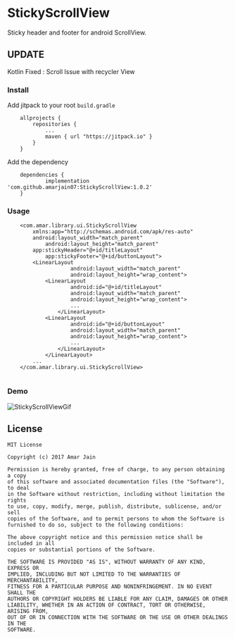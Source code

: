 # StickyScrollView
Sticky header and footer for android ScrollView.

## UPDATE
Kotlin
Fixed : Scroll Issue with recycler View

### Install

Add jitpack to your root `build.gradle`
```
	allprojects {
		repositories {
			...
			maven { url "https://jitpack.io" }
		}
	}
```

Add the dependency
```
	dependencies {
	        implementation 'com.github.amarjain07:StickyScrollView:1.0.2'
	}
```

### Usage
```
	<com.amar.library.ui.StickyScrollView
   		xmlns:app="http://schemas.android.com/apk/res-auto"
		android:layout_width="match_parent"
    		android:layout_height="match_parent"
		app:stickyHeader="@+id/titleLayout"
    		app:stickyFooter="@+id/buttonLayout">
		<LinearLayout
            		android:layout_width="match_parent"
            		android:layout_height="wrap_content">
		    <LinearLayout
            		android:id="@+id/titleLayout"
            		android:layout_width="match_parent"
            		android:layout_height="wrap_content">
			        ...
        	    </LinearLayout>		
		    <LinearLayout
            		android:id="@+id/buttonLayout"
            		android:layout_width="match_parent"
            		android:layout_height="wrap_content">
			        ...
        	    </LinearLayout>
        	</LinearLayout>
		...
	</com.amar.library.ui.StickyScrollView>
	
```

### Demo
![StickyScrollViewGif](demo/StickyScroll.gif)


License
-------

    MIT License

    Copyright (c) 2017 Amar Jain

    Permission is hereby granted, free of charge, to any person obtaining a copy
    of this software and associated documentation files (the "Software"), to deal
    in the Software without restriction, including without limitation the rights
    to use, copy, modify, merge, publish, distribute, sublicense, and/or sell
    copies of the Software, and to permit persons to whom the Software is
    furnished to do so, subject to the following conditions:

    The above copyright notice and this permission notice shall be included in all
    copies or substantial portions of the Software.

    THE SOFTWARE IS PROVIDED "AS IS", WITHOUT WARRANTY OF ANY KIND, EXPRESS OR
    IMPLIED, INCLUDING BUT NOT LIMITED TO THE WARRANTIES OF MERCHANTABILITY,
    FITNESS FOR A PARTICULAR PURPOSE AND NONINFRINGEMENT. IN NO EVENT SHALL THE
    AUTHORS OR COPYRIGHT HOLDERS BE LIABLE FOR ANY CLAIM, DAMAGES OR OTHER
    LIABILITY, WHETHER IN AN ACTION OF CONTRACT, TORT OR OTHERWISE, ARISING FROM,
    OUT OF OR IN CONNECTION WITH THE SOFTWARE OR THE USE OR OTHER DEALINGS IN THE
    SOFTWARE.

